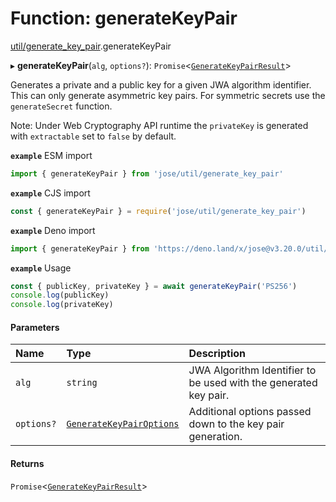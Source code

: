 # Function: generateKeyPair

[util/generate_key_pair](../modules/util_generate_key_pair.md).generateKeyPair

▸ **generateKeyPair**(`alg`, `options?`): `Promise`<[`GenerateKeyPairResult`](../interfaces/util_generate_key_pair.GenerateKeyPairResult.md)\>

Generates a private and a public key for a given JWA algorithm identifier.
This can only generate asymmetric key pairs. For symmetric secrets use the
`generateSecret` function.

Note: Under Web Cryptography API runtime the `privateKey` is generated with
`extractable` set to `false` by default.

**`example`** ESM import
```js
import { generateKeyPair } from 'jose/util/generate_key_pair'
```

**`example`** CJS import
```js
const { generateKeyPair } = require('jose/util/generate_key_pair')
```

**`example`** Deno import
```js
import { generateKeyPair } from 'https://deno.land/x/jose@v3.20.0/util/generate_key_pair.ts'
```

**`example`** Usage
```js
const { publicKey, privateKey } = await generateKeyPair('PS256')
console.log(publicKey)
console.log(privateKey)
```

#### Parameters

| Name | Type | Description |
| :------ | :------ | :------ |
| `alg` | `string` | JWA Algorithm Identifier to be used with the generated key pair. |
| `options?` | [`GenerateKeyPairOptions`](../interfaces/util_generate_key_pair.GenerateKeyPairOptions.md) | Additional options passed down to the key pair generation. |

#### Returns

`Promise`<[`GenerateKeyPairResult`](../interfaces/util_generate_key_pair.GenerateKeyPairResult.md)\>
